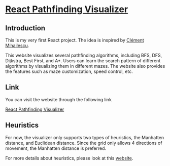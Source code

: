 # [React Pathfinding Visualizer](https://chrisliang12.github.io/pathfinding-visualizer-react/)

## Introduction
This is my very first React project. The idea is inspired by [Clément Mihailescu](https://github.com/clementmihailescu/Pathfinding-Visualizer).

This website visualizes several pathfinding algorithms, including BFS, DFS, Dijkstra, Best First, and A*. Users can learn the search pattern of different algorithms by visualizing them in different mazes. The website also provides the features such as maze customization, speed control, etc.

## Link
You can visit the website through the following link

[React Pathfinding Visualizer](https://chrisliang12.github.io/pathfinding-visualizer-react/)

## Heuristics
For now, the visualizer only supports two types of heuristics, the Manhatten distance, and Euclidean distance. Since the grid only allows 4 directions of movement, the Manhatten distance is preferred. 

For more details about heuristics, please look at this [website](http://theory.stanford.edu/~amitp/GameProgramming/Heuristics.html).
